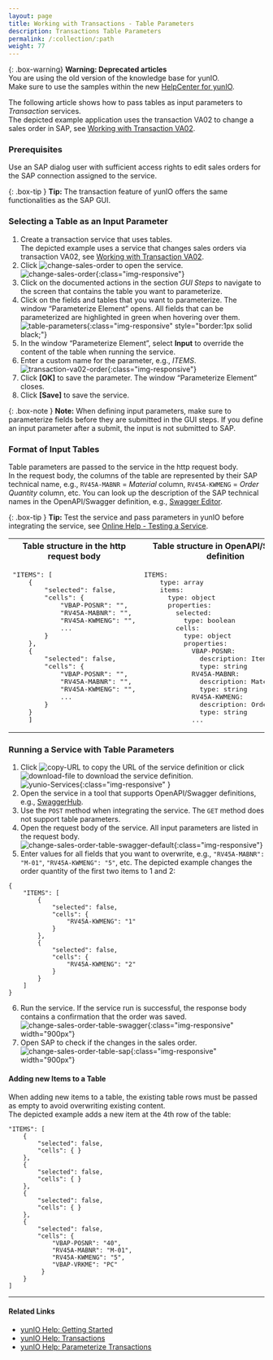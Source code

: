 ```yaml
---
layout: page
title: Working with Transactions - Table Parameters
description: Transactions Table Parameters
permalink: /:collection/:path
weight: 77
---
```


{: .box-warning}
**Warning: Deprecated articles** <br>
You are using the old version of the knowledge base for yunIO.<br>
Make sure to use the samples within the new [HelpCenter for yunIO](https://helpcenter.theobald-software.com/yunio/knowledge-base).

The following article shows how to pass tables as input parameters to *Transaction* services.<br>
The depicted example application uses the transaction VA02 to change a sales order in SAP, see [Working with Transaction VA02](./transaction-va02).

### Prerequisites

Use an SAP dialog user with sufficient access rights to edit sales orders for the SAP connection assigned to the service. 

{: .box-tip }
**Tip:** The transaction feature of yunIO offers the same functionalities as the SAP GUI. 


### Selecting a Table as an Input Parameter

1. Create a transaction service that uses tables. <br>
The depicted example uses a service that changes sales orders via transaction VA02, see [Working with Transaction VA02](./transaction-va02). 
2. Click ![change-sales-order](/img/contents/yunio/edit-cog-icon.png) to open the service. <br>
![change-sales-order](/img/contents/yunio/transaction-edit.png){:class="img-responsive"}
3. Click on the documented actions in the section *GUI Steps* to navigate to the screen that contains the table you want to parameterize.<br>
4. Click on the fields and tables that you want to parameterize. The window “Parameterize Element” opens. 
All fields that can be parameterized are highlighted in green when hovering over them.<br>
![table-parameters](/img/contents/yunio/table-parameter.gif){:class="img-responsive" style="border:1px solid black;"}
5. In the window “Parameterize Element”, select **Input** to override the content of the table when running the service. 
6. Enter a custom name for the parameter, e.g., *ITEMS*.<br>
![transaction-va02-order](/img/contents/yunio/transaction-va02-order.png){:class="img-responsive"}
7. Click **[OK]** to save the parameter. The window “Parameterize Element” closes.
8. Click **[Save]** to save the service.

{: .box-note }
**Note:** When defining input parameters, make sure to parameterize fields before they are submitted in the GUI steps. 
If you define an input parameter after a submit, the input is not submitted to SAP.

### Format of Input Tables

Table parameters are passed to the service in the http request body. <br>
In the request body, the columns of the table are represented by their SAP technical name, e.g., `RV45A-MABNR` = *Material* column, `RV45A-KWMENG` = *Order Quantity* column, etc.
You can look up the description of the SAP technical names in the OpenAPI/Swagger definition, e.g., [Swagger Editor](https://editor.swagger.io/).

{: .box-tip }
**Tip:** Test the service and pass parameters in yunIO before integrating the service, see [Online Help - Testing a Service](https://help.theobald-software.com/en/yunio/run-services#testing-a-service).

<table>
<tr><th>
Table structure in the http request body
</th><th>
Table structure in OpenAPI/Swagger definition
</th></tr>
<tr><td>
<pre>
"ITEMS": [
    {
        "selected": false,
        "cells": {
            "VBAP-POSNR": "",
            "RV45A-MABNR": "",
            "RV45A-KWMENG": "",
            ...
        }
    },
    {
        "selected": false,
        "cells": {
            "VBAP-POSNR": "",
            "RV45A-MABNR": "",
            "RV45A-KWMENG": "",
            ...
        }
    }
    ]
</pre>
</td>
<td>
<pre>
ITEMS:
    type: array
    items:
      type: object
      properties:
        selected:
          type: boolean
        cells:
          type: object
          properties:
            VBAP-POSNR:
              description: Item
              type: string
            RV45A-MABNR:
              description: Material
              type: string
            RV45A-KWMENG:
              description: Order Quantity
              type: string
            ...
</pre>
</td>
</tr>
</table>


### Running a Service with Table Parameters
1. Click ![copy-URL](/img/contents/yunio/copyURL.png) to copy the URL of the service definition or click ![download-file](/img/contents/yunio/download.png) to download the service definition.<br>
![yunio-Services](/img/contents/yunio/yunio-run-services.png){:class="img-responsive" }
2. Open the service in a tool that supports OpenAPI/Swagger definitions, e.g., [SwaggerHub](https://explore.swaggerhub.com/). 
3. Use the `POST` method when integrating the service. The `GET` method does not support table parameters.
4. Open the request body of the service. All input parameters are listed in the request body.<br>
![change-sales-order-table-swagger-default](/img/contents/yunio/change-sales-order-table-swagger-default.png){:class="img-responsive"}
5. Enter values for all fields that you want to overwrite, e.g., `"RV45A-MABNR": "M-01"`, `"RV45A-KWMENG": "5"`, etc.
The depicted example changes the order quantity of the first two items to 1 and 2:
```
{
    "ITEMS": [
        {
            "selected": false,
            "cells": {
                "RV45A-KWMENG": "1"
            }
        },
        {
            "selected": false,
            "cells": {
                "RV45A-KWMENG": "2"
            }
        }
    ]
}
```
6. Run the service. If the service run is successful, the response body contains a confirmation that the order was saved.<br>
![change-sales-order-table-swagger](/img/contents/yunio/change-sales-order-table-swagger.png){:class="img-responsive" width="900px"}
7. Open SAP to check if the changes in the sales order.<br>
![change-sales-order-table-sap](/img/contents/yunio/change-sales-order-table-sap.png){:class="img-responsive" width="900px"}

#### Adding new Items to a Table
When adding new items to a table, the existing table rows must be passed as empty to avoid overwriting existing content. <br>
The depicted example adds a new item at the 4th row of the table:

```
"ITEMS": [
    {
        "selected": false,
        "cells": { }
    },
    {
        "selected": false,
        "cells": { }
    },
    {
        "selected": false,
        "cells": { }
    },
    {
        "selected": false,
        "cells": {
            "VBAP-POSNR": "40",
            "RV45A-MABNR": "M-01",
            "RV45A-KWMENG": "5",
            "VBAP-VRKME": "PC"
         }
    }
]
```

******

#### Related Links
- [yunIO Help: Getting Started](https://help.theobald-software.com/en/yunio/getting-started)
- [yunIO Help: Transactions](https://help.theobald-software.com/en/yunio/transactions)
- [yunIO Help: Parameterize Transactions](https://help.theobald-software.com/en/yunio/transactions#parameterize-transactions)